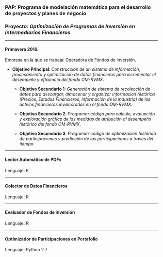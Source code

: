 ### PAP: Programa de modelación matemática para el desarrollo de proyectos y planes de negocio 
### Proyecto: *Optimización de Programas de Inversión en Intermediarios Financieros*

---
#### Primavera 2016.
Empresa en la que se trabaja: Operadora de Fondos de Inversión.

- **Objetivo Principal**: *Construcción de un sistema de información, procesamiento y optimización de datos financieros para incrementar el desempeño y eficiencia del fondo OM-RVMX*.

  - **Objetivo Secundario 1**: *Generación de sistema de recolección de datos para descargar, almacenar y organizar información histórica (Precios, Estados Financieros, Información de la industria) de los activos financieros involucrados en el fondo OM-RVMX*.

  - **Objetivo Secundario 2**: *Programar código para cálculo, evaluación y exploración gráfica de las medidas de atribución al desempeño histórico del fondo OM-RVMX*.

  - **Objetivo Secundario 3**: *Programar código de optimización histórica de participaciones y predicción de las participaciones a través del tiempo*.


---
#### Lector Automático de PDFs
Lenguaje: R


---
#### Colector de Datos Financieros
Lenguaje: R


---
#### Evaluador de Fondos de Inversión
Lenguaje: R


---
#### Optimizador de Participaciones en Portafolio
Lenguaje: Python 2.7


